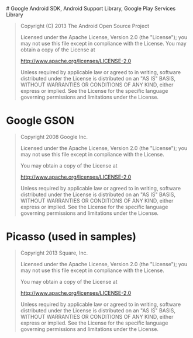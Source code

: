 # Google Android SDK, Android Support Library, Google Play Services Library

> Copyright (C) 2013 The Android Open Source Project
> 
> Licensed under the Apache License, Version 2.0 (the "License");
> you may not use this file except in compliance with the License.
> You may obtain a copy of the License at
> 
>    http://www.apache.org/licenses/LICENSE-2.0
> 
> Unless required by applicable law or agreed to in writing, software distributed under the License is distributed on an "AS IS" BASIS, WITHOUT WARRANTIES OR CONDITIONS OF ANY KIND, either express or implied.
> See the License for the specific language governing permissions and
> limitations under the License.

# Google GSON

> Copyright 2008 Google Inc. 
> 
> Licensed under the Apache License, Version 2.0 (the "License"); you may not use this file except in compliance with the License.
> 
> You may obtain a copy of the License at
> 
>   http://www.apache.org/licenses/LICENSE-2.0
> 
> Unless required by applicable law or agreed to in writing, software distributed under the License is distributed on an "AS IS" BASIS, WITHOUT WARRANTIES OR CONDITIONS OF ANY KIND, either express or implied. See the License for the specific language governing permissions and limitations under the License.

# Picasso (used in samples)

> Copyright 2013 Square, Inc.
>
> Licensed under the Apache License, Version 2.0 (the "License"); you may not use this file except in compliance with the License.
>
> You may obtain a copy of the License at
>
>   http://www.apache.org/licenses/LICENSE-2.0
>
> Unless required by applicable law or agreed to in writing, software distributed under the License is distributed on an "AS IS" BASIS, WITHOUT WARRANTIES OR CONDITIONS OF ANY KIND, either express or implied. See the License for the specific language governing permissions and limitations under the License.
